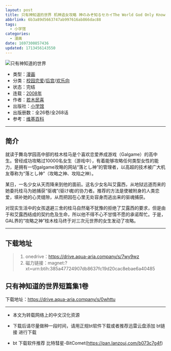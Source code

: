 ```yaml
---
layout: post
title: 只有神知道的世界 机神追女攻略 神のみぞ知るセカイThe World God Only Knows
abbrlink: 6b3a89d5663747ab997616ab866dac88
tags:
  - 小学馆
categories:
  - 漫画
date: 1697300857436
updated: 1713456143550
---
```


![只有神知道的世界](https://img.20000207.xyz/file/5ddfcd26ff346cbf0283b.jpg)

- 类型：[漫画](/index.php/category/漫画)
- 分类：[校园恋爱](/index.php/category/校园恋爱)/[后宫](/index.php/category/后宫)/[欢乐向](/index.php/category/欢乐向)
- 状态：完结
- 连载：[2008年](/index.php/category/2008年)
- 作者：[若木民喜](/index.php/category/若木民喜)
- 出版社：[小学馆](/index.php/category/小学馆)
- 出版册数：全26卷/全268话
- 参考：[维基百科](https://zh.wikipedia.org/wiki/只有神知道的世界)

***

## 简介

就读于舞岛学园高中部的桂木桂马是个喜欢恋爱养成游戏（Galgame）的高中生。曾经成功攻略过10000名女生（游戏中），有着能够攻略任何类型女性的能力，是拥有一切galgame攻略的网站“落とし神”的管理者，以高超的技术被广大机友尊称为“落とし神”（攻略之神、攻陷之神）。

某日，一名少女从天而降来到他的面前。这名少女名叫艾露西，从地狱远道而来的她委托桂马为她捕获“驱魂”(驱け魂)的协力者。推荐的方法是使被附身的人类恋爱，填补她的心灵缝隙，从而把因在心里无处容身而逃出来的驱魂捕获。

对现实生活中的女孩退避三舍的桂马自然毫不犹豫的拒绝了艾露西的要求，但是由于和艾露西结成的契约危及生命，所以他不得不心不甘情不愿的承诺帮忙。于是，GAL界的“攻略之神”桂木桂马终于对三次元世界的女生发动了攻略。

***

## 下载地址

> 1. onedrive：<https://drive.aqua-aria.company/s/7wy9wz>
> 2. 磁力链接：magnet:?xt=urn:btih:385a47724907db8637fc19d20cac8ebae6a40485

## 只有神知道的世界短篇集1卷

下载地址：<https://drive.aqua-aria.company/s/0whttu>

***

- 本文为转载网络上的中文汉化资源

- 下载后请尽量做种一段时间，请用正规bt软件下载或者推荐迅雷云盘添加 bt链接 进行下载

- bt 下载软件推荐 比特彗星-BitComet(<https://pan.lanzouj.com/b073c7g4f>)
